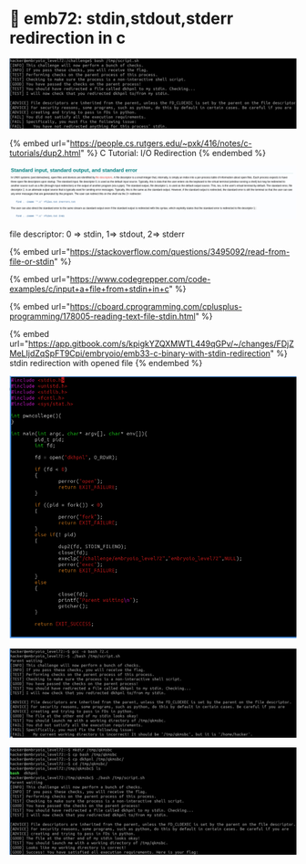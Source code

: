 # 🔴 emb72: stdin,stdout,stderr redirection in c

![stdin redirection is required, then process| challenge\_executable ??](<../.gitbook/assets/image (119).png>)

{% embed url="https://people.cs.rutgers.edu/~pxk/416/notes/c-tutorials/dup2.html" %}
C Tutorial: I/O Redirection
{% endembed %}

![](<../.gitbook/assets/image (52).png>)

file descriptor: 0 => stdin, 1=> stdout, 2=> stderr

{% embed url="https://stackoverflow.com/questions/3495092/read-from-file-or-stdin" %}

{% embed url="https://www.codegrepper.com/code-examples/c/input+a+file+from+stdin+in+c" %}

{% embed url="https://cboard.cprogramming.com/cplusplus-programming/178005-reading-text-file-stdin.html" %}

{% embed url="https://app.gitbook.com/s/kpigkYZQXMWTL449qGPv/~/changes/FDjZMeLIjdZqSpFT9Cpi/embryoio/emb33-c-binary-with-stdin-redirection" %}
stdin redirection with opened file
{% endembed %}

![pid: process identification id, fd: file descriptor](<../.gitbook/assets/image (191).png>)

![okay then](<../.gitbook/assets/image (72).png>)

![I get the flag.](<../.gitbook/assets/image (39).png>)
